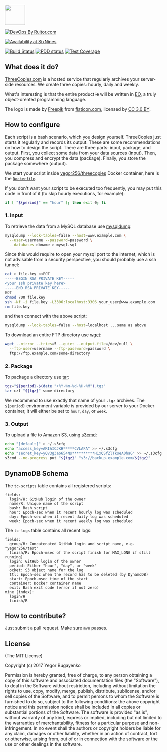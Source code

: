 <img src="http://www.threecopies.com/images/logo.png" width="64px" height="64px"/>

[![DevOps By Rultor.com](http://www.rultor.com/b/yegor256/threecopies)](http://www.rultor.com/p/yegor256/threecopies)

[![Availability at SixNines](http://www.sixnines.io/b/9d56)](http://www.sixnines.io/h/9d56)

[![Build Status](https://travis-ci.org/yegor256/threecopies.svg)](https://travis-ci.org/yegor256/threecopies)
[![PDD status](http://www.0pdd.com/svg?name=yegor256/threecopies)](http://www.0pdd.com/p?name=yegor256/threecopies)
[![Test Coverage](https://img.shields.io/codecov/c/github/yegor256/threecopies.svg)](https://codecov.io/github/yegor256/threecopies?branch=master)

## What does it do?

[ThreeCopies.com](http://www.threecopies.com) is a hosted service that
regularly archives your server-side resources. We create three
copies: hourly, daily and weekly.

What's interesting is that the entire product <del>is</del> will be written in [EO](http://www.eolang.org),
a truly object-orented programming language.

The logo is made by [Freepik](http://www.freepik.com) from [flaticon.com](http://www.flaticon.com),
licensed by [CC 3.0 BY](http://creativecommons.org/licenses/by/3.0/).

## How to configure

Each script is a bash scenario, which you design yourself. ThreeCopies
just starts it regularly and records its output. These are some
recommendations on how to design the script. There are three parts:
input, package, and output. First, you collect some data from your data
sources (input). Then, you compress and encrypt the data (package). Finally,
you store the package somewhere (output).

We start your script inside
[yegor256/threecopies](https://hub.docker.com/r/yegor256/threecopies/)
Docker container,
here is the
[`Dockerfile`](https://github.com/yegor256/threecopies/blob/master/src/docker/Dockerfile).

If you don't want your script to be executed too frequently, you may put
this code in front of it (to skip hourly executions, for example):

```bash
if [ "${period}" == "hour" ]; then exit 0; fi
```

### 1. Input

To retrieve the data from a MySQL database use [mysqldump](https://dev.mysql.com/doc/refman/5.7/en/mysqldump.html):

```bash
mysqldump --lock-tables=false --host=www.example.com \
  --user=username --password=password \
  --databases dbname > mysql.sql
```
Since this would require to open your mysql port to the internet, which is not advisable from a security perspective, you should probably use a ssh tunnel:

```bash
cat > file.key <<EOT
-----BEGIN RSA PRIVATE KEY-----
<your ssh private key here>
-----END RSA PRIVATE KEY-----
EOT
chmod 700 file.key
ssh -Nf -i file.key -L3306:localhost:3306 your_user@www.example.com
rm file.key
```
and then connect with the above script:

```bash
mysqldump --lock-tables=false --host=localhost ...same as above
```

To download an entire FTP directory use [wget](https://www.gnu.org/software/wget/):

```bash
wget --mirror --tries=5 --quiet --output-file=/dev/null \
  --ftp-user=username --ftp-password=password \
  ftp://ftp.example.com/some-directory
```

### 2. Package

To package a directory use [tar](https://help.ubuntu.com/community/BackupYourSystem/TAR):

```bash
tgz="${period}-$(date "+%Y-%m-%d-%H-%M").tgz"
tar czf "${tgz}" some-directory
```

We recommend to use exactly that name of your `.tgz` archives. The
`${period}` environment variable is provided by our server to your
Docker container, it will either be set to `hour`, `day`, or `week`.

### 3. Output

To upload a file to Amazon S3, using [s3cmd](http://s3tools.org/s3cmd):

```bash
echo "[default]" > ~/.s3cfg
echo "access_key=AKIAICJKH*****CVLAFA" >> ~/.s3cfg
echo "secret_key=yQv3g3ao654Ns**********H1xQSfZlTkseA0haG" >> ~/.s3cfg
s3cmd --no-progress put "${tgz}" "s3://backup.example.com/${tgz}"
```

## DynamoDB Schema

The `tc-scripts` table contains all registered scripts:

```
fields:
  login/H: GitHub login of the owner
  name/R: Unique name of the script
  bash: Bash script
  hour: Epoch-sec when it recent hourly log was scheduled
  day: Epoch-sec when it recent daily log was scheduled
  week: Epoch-sec when it recent weekly log was scheduled
```

The `tc-logs` table contains all recent logs:

```
fields:
  group/H: Concatenated GitHub login and script name, e.g. "yegor256/test"
  finish/R: Epoch-msec of the script finish (or MAX_LONG if still running)
  login: GitHub login of the owner
  period: Either "hour", "day", or "week"
  ocket: S3 object name for the log
  ttl: Epoch-sec when the record has to be deleted (by DynamoDB)
  start: Epoch-msec time of the start
  container: Docker container name
  exit: Bash exit code (error if not zero)
mine (index):
  login/H
  finish/R
```

## How to contribute?

Just submit a pull request. Make sure `mvn` passes.

## License

(The MIT License)

Copyright (c) 2017 Yegor Bugayenko

Permission is hereby granted, free of charge,  to any person obtaining
a copy  of  this  software  and  associated  documentation files  (the
"Software"),  to deal in the Software  without restriction,  including
without limitation the rights to use,  copy,  modify,  merge, publish,
distribute,  sublicense,  and/or sell  copies of the Software,  and to
permit persons to whom the Software is furnished to do so,  subject to
the  following  conditions:   the  above  copyright  notice  and  this
permission notice  shall  be  included  in  all copies or  substantial
portions of the Software.  The software is provided  "as is",  without
warranty of any kind, express or implied, including but not limited to
the warranties  of merchantability,  fitness for  a particular purpose
and non-infringement.  In  no  event shall  the  authors  or copyright
holders be liable for any claim,  damages or other liability,  whether
in an action of contract,  tort or otherwise,  arising from, out of or
in connection with the software or  the  use  or other dealings in the
software.
